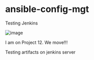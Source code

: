 # ansible-config-mgt

Testing Jenkins

![image](https://user-images.githubusercontent.com/29310552/163635244-1ac73061-9066-47db-b662-67261776b6bf.png)

I am on Project 12. We move!!!

Testing artifacts on jenkins server
